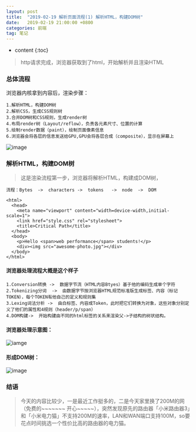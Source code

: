 ```yaml
---
layout: post
title:  "2019-02-19 解析页面流程(1) 解析HTML，构建DOM树"
date:   2019-02-19 21:00:00 +0800
categories: 前端
tag: 笔记
---
```


* content
{:toc}


> http请求完成，浏览器获取到了html，开始解析并且渲染HTML

### 总体流程

浏览器内核拿到内容后，渲染步骤：

```
1.解析HTML，构建DOM树
2.解析CSS，生成CSS规则树
3.合并DOM树和CSS规则，生成render树
4.布局render树（Layout/reflow），负责各元素尺寸、位置的计算
5.绘制render数据（paint），绘制页面像素信息
6.浏览器会将各层的信息发送给GPU,GPU会将各层合成（composite），显示在屏幕上
```

![image](https://ws1.sinaimg.cn/large/006tKfTcgy1g0c03h0oqqj30p009sq33.jpg)

### 解析HTML，构建DOM树

> 这是渲染流程第一步，浏览器将解析HTML，构建成DOM树，

```
流程：Bytes  ->  characters ->  tokens   ->  node  ->  DOM
```

```
<html>
  <head>
    <meta name="viewport" content="width=device-width,initial-scale=1">
    <link href="style.css" rel="stylesheet">
    <title>Critical Path</title>
  </head>
  <body>
    <p>Hello <span>web performance</span> students!</p>
    <div><img src="awesome-photo.jpg"></div>
  </body>
</html>
```

#### 浏览器处理流程大概是这个样子

```
1.Conversion转换 ->  数据字节流（HTML内容Btyes）基于他的编码生成单个字符
2.Tokenizing分词  ->  由数据字节按浏览器HTML规范标准版生成标签、内容（标记TOKEN），每个TOKEN有他自己的定义和规则集
3.Lexing词法分析 ->  由白标签、内容成Token，此时把它们转换为对象，这些对象分别定义了他们的属性和4规则（header/p/span）
4.DOM构建->  开始构建由不同的html标签的关系来渲染父->子结构的树状结构。
```
#### 浏览器处理示意图：
![iamge](https://ws4.sinaimg.cn/large/006tKfTcgy1g0c06x3e19j30p00du3zh.jpg)

#### 形成DOM树：

![image](https://ws3.sinaimg.cn/large/006tKfTcgy1g0c083cudtj30ih07wq36.jpg)

### 结语

> 今天的内容比较少，一是最近工作挺多的，二是今天家里换了200M的网（免费的~~~~~~~ 开心~~~~~），突然发现原先的路由器「小米路由器3」和「小米电力猫」不支持200M的速率，LAN和WAN端口支持100M，so要花点时间挑选一个性价比高的路由器的电力猫。